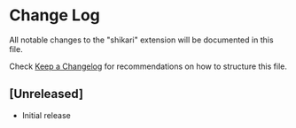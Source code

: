 # Change Log

All notable changes to the "shikari" extension will be documented in this file.

Check [Keep a Changelog](http://keepachangelog.com/) for recommendations on how to structure this file.

## [Unreleased]

- Initial release
